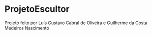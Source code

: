 # ProjetoEscultor
Projeto feito por Luís Gustavo Cabral de Oliveira e Guilherme da Costa Medeiros Nascimento

